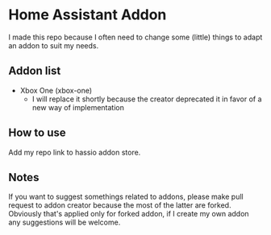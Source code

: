 # Home Assistant Addon

I made this repo because I often need to change some (little) things to adapt an addon to suit my needs.

## Addon list
- Xbox One (xbox-one)
   - I will replace it shortly because the creator deprecated it in favor of a new way of implementation

## How to use
Add my repo link to hassio addon store.

## Notes
If you want to suggest somethings related to addons, please make pull request to addon creator because the most of the latter are forked.
Obviously that's applied only for forked addon, if I create my own addon any suggestions will be welcome.
